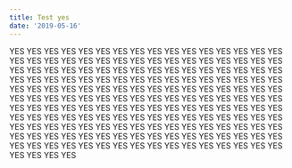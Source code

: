 ```yaml
---
title: Test yes
date: '2019-05-16'
---
```


YES YES YES YES YES
YES YES YES YES YES
YES YES YES YES YES
YES YES YES YES YES
YES YES YES YES YES
YES YES YES YES YES
YES YES YES YES YES
YES YES YES YES YES
YES YES YES YES YES
YES YES YES YES YES
YES YES YES YES YES
YES YES YES YES YES
YES YES YES YES YES
YES YES YES YES YES
YES YES YES YES YES
YES YES YES YES YES
YES YES YES YES YES
YES YES YES YES YES
YES YES YES YES YES
YES YES YES YES YES
YES YES YES YES YES
YES YES YES YES YES
YES YES YES YES YES
YES YES YES YES YES
YES YES YES YES YES
YES YES YES YES YES
YES YES YES YES YES
YES YES YES YES YES
YES YES YES YES YES
YES YES YES YES YES
YES YES YES YES YES
YES YES YES YES YES
YES YES YES YES YES
YES YES YES YES YES
YES YES YES YES YES
YES YES YES YES YES
<Paste>
